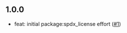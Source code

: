 ## 1.0.0

- feat: initial package:spdx_license effort ([#1](https://github.com/alestiago/license_lens/pull/1))